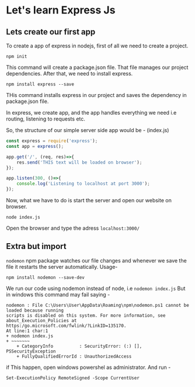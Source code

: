 # Let's learn Express Js

## Lets create our first app
To create a app of express in nodejs, first of all we need to create a project.
```
npm init
```
This command will create a package.json file. That file manages our project dependencies.
After that, we need to install express.
```
npm install express --save
```
THis command installs express in our project and saves the dependency in package.json file.

In express, we create app, and the app handles everything we need i.e routing, listening to requests etc.

So, the structure of our simple server side app would be - (index.js) 

```js
const express = require('express');
const app = express();

app.get('/', (req, res)=>{
    res.send('THIS text will be loaded on browser');
});

app.listen(300, ()=>{
    console.log('Listening to localhost at port 3000');
});
```
Now, what we have to do is start the server and open our website on browser.
```
node index.js
```
Open the browser and type the adress `localhost:3000/`


## Extra but import
`nodemon` npm package watches our file changes and whenever we save the file it restarts the server automatically.
Usage-
```nodejs
npm install nodemon --save-dev
```
We run our code using nodemon instead of node, i.e `nodemon index.js`
But in windows this command may fail saying -
```
nodemon : File C:\Users\User\AppData\Roaming\npm\nodemon.ps1 cannot be loaded because running      
scripts is disabled on this system. For more information, see about_Execution_Policies at 
https:/go.microsoft.com/fwlink/?LinkID=135170.
At line:1 char:1
+ nodemon index.js
+ ~~~~~~~
    + CategoryInfo          : SecurityError: (:) [], PSSecurityException
    + FullyQualifiedErrorId : UnauthorizedAccess
```
if This happen, open windows powershel as administrator. And run -
```
Set-ExecutionPolicy RemoteSigned -Scope CurrentUser
```